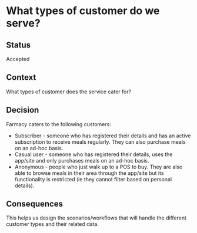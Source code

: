 # What types of customer do we serve?

## Status

Accepted

## Context

What types of customer does the service cater for?

## Decision

Farmacy caters to the following customers:
* Subscriber - someone who has registered their details and has an active subscription to receive meals regularly. They can also purchase meals on an ad-hoc basis.
* Casual user - someone who has registered their details, uses the app/site and only purchases meals on an ad-hoc basis.
* Anonymous - people who just walk up to a POS to buy. They are also able to browse meals in their area through the app/site but its functionality is restricted (ie they cannot filter based on personal details).

## Consequences

This helps us design the scenarios/workflows that will handle the different customer types and their related data.
